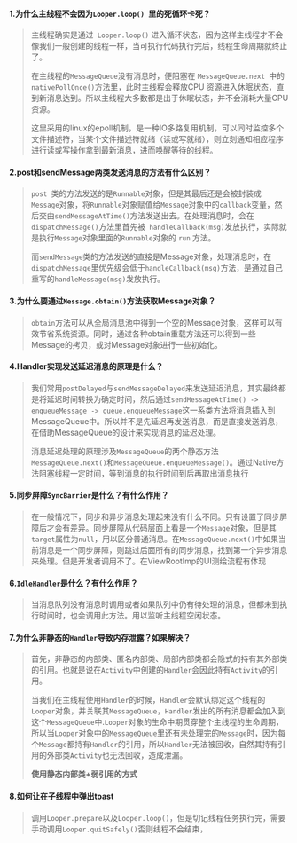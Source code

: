 #### 1.为什么主线程不会因为`Looper.loop() `里的死循环卡死？

> 主线程确实是通过` Looper.loop()` 进入循环状态，因为这样主线程才不会像我们一般创建的线程一样，当可执行代码执行完后，线程生命周期就终止了。
>
> 在主线程的`MessageQueue`没有消息时，便阻塞在 `MessageQueue.next `中的 `nativePollOnce()`方法里，此时主线程会释放CPU 资源进入休眠状态，直到新消息达到。所以主线程大多数都是出于休眠状态，并不会消耗大量CPU资源。
>
> 这里采用的linux的epoll机制，是一种IO多路复用机制，可以同时监控多个文件描述符，当某个文件描述符就绪（读或写就绪），则立刻通知相应程序进行读或写操作拿到最新消息，进而唤醒等待的线程。

#### 2.post和sendMessage两类发送消息的方法有什么区别？

> `post `类的方法发送的是`Runnable`对象，但是其最后还是会被封装成`Message`对象，将`Runnable`对象赋值给`Message`对象中的`callback`变量，然后交由`sendMessageAtTime()`方法发送出去。在处理消息时，会在`dispatchMessage()`方法里首先被` handleCallback(msg)`发放执行，实际就是执行`Message`对象里面的`Runnable`对象的 `run` 方法。
>
> 而`sendMessage`类的方法发送的直接是Message对象，处理消息时，在`dispatchMessage`里优先级会低于`handleCallback(msg)`方法，是通过自己重写的`handleMessage(msg)`发放执行。

#### 3.为什么要通过`Message.obtain()`方法获取Message对象？

> `obtain`方法可以从全局消息池中得到一个空的Message对象，这样可以有效节省系统资源。同时，通过各种obtain重载方法还可以得到一些Message的拷贝，或对Message对象进行一些初始化。

#### 4.Handler实现发送延迟消息的原理是什么？

> 我们常用`postDelayed`与`sendMessageDelayed`来发送延迟消息，其实最终都是将延迟时间转换为确定时间，然后通过`sendMessageAtTime() -> enqueueMessage -> queue.enqueueMessage`这一系类方法将消息插入到MessageQueue中。所以并不是先延迟再发送消息，而是直接发送消息，在借助MessageQueue的设计来实现消息的延迟处理。
>
> 消息延迟处理的原理涉及`MessageQueue`的两个静态方法`MessageQueue.next()`和`MessageQueue.enqueueMessage()`。通过Native方法阻塞线程一定时间，等到消息的执行时间到后再取出消息执行

#### 5.同步屏障`SyncBarrier`是什么？有什么作用？

> 在一般情况下，同步和异步消息处理起来没有什么不同。只有设置了同步屏障后才会有差异。同步屏障从代码层面上看是一个`Message`对象，但是其`target`属性为`null`，用以区分普通消息。在`MessageQueue.next()`中如果当前消息是一个同步屏障，则跳过后面所有的同步消息，找到第一个异步消息来处理。但是开发者调用不了。在ViewRootImp的UI测绘流程有体现

#### 6.`IdleHandler`是什么？有什么作用？

> 当消息队列没有消息时调用或者如果队列中仍有待处理的消息，但都未到执行时间时，也会调用此方法。用以监听主线程空闲状态。

#### 7.为什么非静态的`Handler`导致内存泄露？如果解决？

> 首先，非静态的内部类、匿名内部类、局部内部类都会隐式的持有其外部类的引用。也就是说在`Activity`中创建的`Handler`会因此持有`Activity`的引用。
>
> 当我们在主线程使用`Handler`的时候，`Handler`会默认绑定这个线程的`Looper`对象，并关联其`MessageQueue`，`Handler`发出的所有消息都会加入到这个`MessageQueue`中.`Looper`对象的生命中期贯穿整个主线程的生命周期，所以当`Looper`对象中的`MessageQueue`里还有未处理完的`Message`时，因为每个`Message`都持有`Handler`的引用，所以`Handler`无法被回收，自然其持有引用的外部类`Activity`也无法回收，造成泄漏。
>
> **使用静态内部类+弱引用的方式**

#### 8.如何让在子线程中弹出toast

> 调用`Looper.prepare`以及`Looper.loop()`，但是切记线程任务执行完，需要手动调用`Looper.quitSafely()`否则线程不会结束，